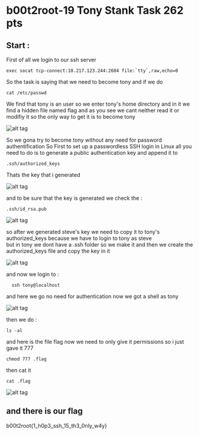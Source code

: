 # b00t2root-19 Tony Stank Task 262 pts 

  
  
## Start :   
First of all we login to our ssh server
```
exec socat tcp-connect:18.217.123.244:2604 file:`tty`,raw,echo=0
```
So the task is saying that we need to become tony and if we do  
```
cat /etc/passwd
```
We find that tony is an user so we enter tony's home directory and in it we find a hidden file named flag and as you see we cant neither read it or modifiy it so the only way to get it is to become tony 
  
  ![alt tag](https://github.com/GodRagna/b00t2root-19/blob/master/Screenshot%20at%202019-03-31%2000-00-09.png)  
    
 So we gona try to become tony without any need for password authentification 
 So First to set up a passwordless SSH login in Linux all you need to do is to generate a public authentication key and append it to  
 ```
 .ssh/authorized_keys
 ```  
 Thats the key that i generated
  
 ![alt tag](https://github.com/GodRagna/b00t2root-19/blob/master/Screenshot%20at%202019-03-30%2022-21-35.png)
  
 and to be sure that the key is generated we check the :
 ```
 .ssh/id_rsa.pub
 ```  
 ![alt tag](https://github.com/GodRagna/b00t2root-19/blob/master/Screenshot%20at%202019-03-30%2022-24-42.png) 
  
so after we generated steve's key we need to copy it to tony's authorized_keys because we have to login to tony as steve    
but in tony we dont have a .ssh folder so we make it and then we create the authorized_keys file and copy the key in it   
  
![alt tag](https://github.com/GodRagna/b00t2root-19/blob/master/Screenshot%20at%202019-03-30%2022-34-00.png)

  and now we login to :  
  ```
    ssh tony@localhost
   ```
   and here we go no need for authentication now we got a shell as tony   
    
   ![alt tag](https://github.com/GodRagna/b00t2root-19/blob/master/Screenshot%20at%202019-03-30%2022-35-30.png)
    
  then we do :  
  ```
  ls -al
  ```
  and here is the file flag now we need to only give it permissions so i just gave it 777
  ```
  chmod 777 .flag
  ```
  then cat it 
  ```
  cat .flag
  ```
  ![alt tag](https://github.com/GodRagna/b00t2root-19/blob/master/Screenshot%20at%202019-03-30%2022-38-00.png)  
  
  ## and there is our flag 
  b00t2root{1_h0p3_ssh_15_th3_0nly_w4y}
